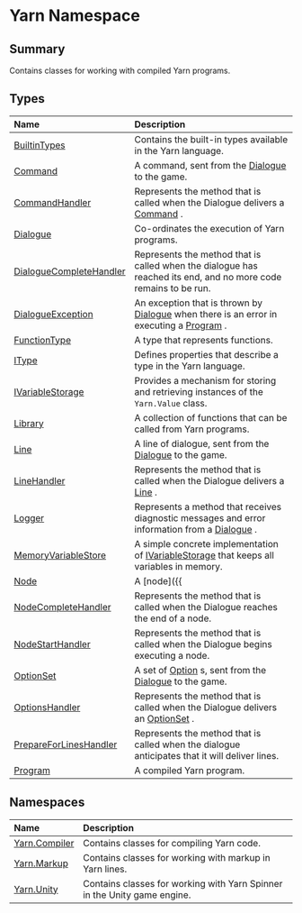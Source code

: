 # Yarn Namespace

## Summary

Contains classes for working with compiled Yarn programs.


## Types

|Name|Description|
|:---|:---|
|[BuiltinTypes](/api/csharp/yarn.builtintypes.md)|Contains the built-in types available in the Yarn language.|
|[Command](/api/csharp/yarn.command.md)|A command, sent from the  <a href="yarn.dialogue.md">Dialogue</a>  to the game.|
|[CommandHandler](/api/csharp/yarn.commandhandler.md)|Represents the method that is called when the Dialogue delivers a  <a href="yarn.command.md">Command</a> .|
|[Dialogue](/api/csharp/yarn.dialogue.md)|Co-ordinates the execution of Yarn programs.|
|[DialogueCompleteHandler](/api/csharp/yarn.dialoguecompletehandler.md)|Represents the method that is called when the dialogue has reached its end, and no more code remains to be run.|
|[DialogueException](/api/csharp/yarn.dialogueexception.md)|An exception that is thrown by  <a href="yarn.dialogue.md">Dialogue</a>  when there is an error in executing a  <a href="yarn.program.md">Program</a> .|
|[FunctionType](/api/csharp/yarn.functiontype.md)|A type that represents functions.|
|[IType](/api/csharp/yarn.itype.md)|Defines properties that describe a type in the Yarn language.|
|[IVariableStorage](/api/csharp/yarn.ivariablestorage.md)|Provides a mechanism for storing and retrieving instances of the  <code>Yarn.Value</code>  class.|
|[Library](/api/csharp/yarn.library.md)|A collection of functions that can be called from Yarn programs.|
|[Line](/api/csharp/yarn.line.md)|A line of dialogue, sent from the  <a href="yarn.dialogue.md">Dialogue</a>  to the game.|
|[LineHandler](/api/csharp/yarn.linehandler.md)|Represents the method that is called when the Dialogue delivers a  <a href="yarn.line.md">Line</a> .|
|[Logger](/api/csharp/yarn.logger.md)|Represents a method that receives diagnostic messages and error information from a  <a href="yarn.dialogue.md">Dialogue</a> .|
|[MemoryVariableStore](/api/csharp/yarn.memoryvariablestore.md)|A simple concrete implementation of  <a href="yarn.ivariablestorage.md">IVariableStorage</a>  that keeps all variables in memory.|
|[Node](/api/csharp/yarn.node.md)|A [node]({{|ref "/docs/writing/nodes-and-content.md#nodes"|}}), contained within a  <a href="yarn.program.md">Program</a> , and containing  <code>Yarn.Instruction</code> s.|
|[NodeCompleteHandler](/api/csharp/yarn.nodecompletehandler.md)|Represents the method that is called when the Dialogue reaches the end of a node.|
|[NodeStartHandler](/api/csharp/yarn.nodestarthandler.md)|Represents the method that is called when the Dialogue begins executing a node.|
|[OptionSet](/api/csharp/yarn.optionset.md)|A set of  <a href="yarn.optionset.option.md">Option</a> s, sent from the  <a href="yarn.dialogue.md">Dialogue</a>  to the game.|
|[OptionsHandler](/api/csharp/yarn.optionshandler.md)|Represents the method that is called when the Dialogue delivers an  <a href="yarn.optionset.md">OptionSet</a> .|
|[PrepareForLinesHandler](/api/csharp/yarn.prepareforlineshandler.md)|Represents the method that is called when the dialogue anticipates that it will deliver lines.|
|[Program](/api/csharp/yarn.program.md)|A compiled Yarn program.|

## Namespaces

|Name|Description|
|:---|:---|
|[Yarn.Compiler](/api/csharp/yarn.compiler.md)|Contains classes for compiling Yarn code.|
|[Yarn.Markup](/api/csharp/yarn.markup.md)|Contains classes for working with markup in Yarn lines.|
|[Yarn.Unity](/api/csharp/yarn.unity.md)|Contains classes for working with Yarn Spinner in the Unity game engine.|


